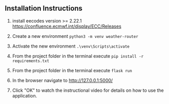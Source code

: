 ## Installation Instructions

1) install eecodes version >= 2.22.1 
https://confluence.ecmwf.int/display/ECC/Releases

2) Create a new environment ```python3 -m venv weather-router```

3) Activate the new environment ```.\venv\Scripts\activate```

4) From the project folder in the terminal execute ```pip install -r requirements.txt```

5) From the project folder in the terminal execute ```flask run```

6) In the browser navigate to http://127.0.0.1:5000/ 

7) Click "OK" to watch the instructional video for details on how to use the application. 
